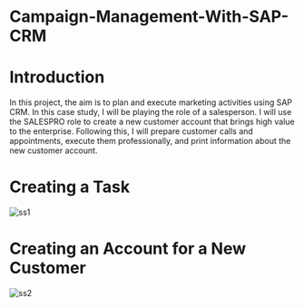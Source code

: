 # Campaign-Management-With-SAP-CRM

# Introduction

In this project, the aim is to plan and execute marketing activities using SAP CRM. In this case study, I will be playing the role of a salesperson. I will use the SALESPRO role to create a new customer account that brings high value to the enterprise. Following this, I will prepare customer calls and appointments, execute them professionally, and print information about the new customer account.

# Creating a Task

![ss1](https://user-images.githubusercontent.com/94572320/231014146-fc08683d-b52b-4e2e-a605-a70c29534ff3.PNG)

# Creating an Account for a New Customer

![ss2](https://user-images.githubusercontent.com/94572320/231014638-aa653466-9d8b-40e4-aca6-84da2afa224a.PNG)
